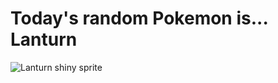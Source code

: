 # Today's random Pokemon is... Lanturn

![Lanturn shiny sprite](https://raw.githubusercontent.com/PokeAPI/sprites/master/sprites/pokemon/shiny/171.png)